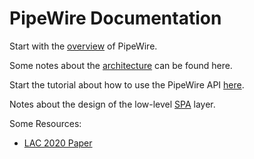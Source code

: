 # PipeWire Documentation

Start with the [overview](overview.md) of PipeWire.

Some notes about the [architecture](architecture.md) can be
found here.

Start the tutorial about how to use the PipeWire API
[here](tutorial-index.md).

Notes about the design of the low-level [SPA](spa/design.md)
layer.

Some Resources:

* [LAC 2020 Paper](https://lac2020.sciencesconf.org/307881/document)
